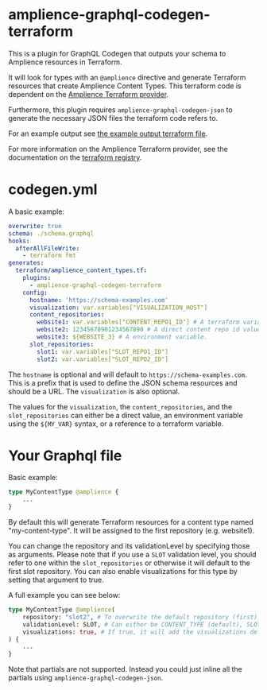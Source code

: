 # amplience-graphql-codegen-terraform

This is a plugin for GraphQL Codegen that outputs your schema to Amplience resources in Terraform.

It will look for types with an `@amplience` directive and generate Terraform resources that create Amplience Content Types.
This terraform code is dependent on the [Amplience Terraform provider](https://registry.terraform.io/providers/labd/amplience/latest).

Furthermore, this plugin requires `amplience-graphql-codegen-json` to generate the necessary JSON files the terraform code refers to.

For an example output see [the example output terraform file](examples/output/example.tf).

For more information on the Amplience Terraform provider, see the documentation on the [terraform registry](https://registry.terraform.io/providers/labd/amplience/latest/docs).

# codegen.yml

A basic example:

```yml
overwrite: true
schema: ./schema.graphql
hooks:
  afterAllFileWrite:
    - terraform fmt
generates:
  terraform/amplience_content_types.tf:
    plugins:
      - amplience-graphql-codegen-terraform
    config:
      hostname: 'https://schema-examples.com'
      visualization: var.variables["VISUALIZATION_HOST"]
      content_repositories:
        website1: var.variables["CONTENT_REPO1_ID"] # A terraform variable.
        website2: 12345678901234567890 # A direct content repo id value.
        website3: ${WEBSITE_3} # A environment variable.
      slot_repositories:
        slot1: var.variables["SLOT_REPO1_ID"]
        slot2: var.variables["SLOT_REPO2_ID"]
```

The `hostname` is optional and will default to `https://schema-examples.com`.
This is a prefix that is used to define the JSON schema resources and should be a URL.
The `visualization` is also optional.

The values for the `visualization`, the `content_repositories`, and the `slot_repositories` can either be a direct value,
an environment variable using the `${MY_VAR}` syntax, or a reference to a terraform variable.

# Your Graphql file

Basic example:

```graphql
type MyContentType @amplience {
    ...
}
```

By default this will generate Terraform resources for a content type named "my-content-type".
It will be assigned to the first repository (e.g. website1).

You can change the repository and its validationLevel by specifying those as arguments.
Please note that if you use a `SLOT` validation level, you should refer to one within the `slot_repositories` or otherwise it will default to the first slot repository.
You can also enable visualizations for this type by setting that argument to true.

A full example you can see below:

```graphql
type MyContentType @amplience(
    repository: "slot2", # To overwrite the default repository (first)
    validationLevel: SLOT, # Can either be CONTENT_TYPE (default), SLOT, or HIERARCHY
    visualizations: true, # If true, it will add the visualizations defined in the codegen.yml
) {
    ...
}
```

Note that partials are not supported.
Instead you could just inline all the partials using `amplience-graphql-codegen-json`.
